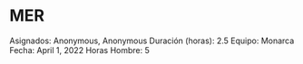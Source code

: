 # MER

Asignados: Anonymous, Anonymous
Duración (horas): 2.5
Equipo: Monarca
Fecha: April 1, 2022
Horas Hombre: 5